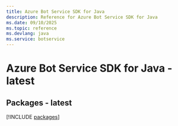 ```yaml
---
title: Azure Bot Service SDK for Java
description: Reference for Azure Bot Service SDK for Java
ms.date: 09/10/2025
ms.topic: reference
ms.devlang: java
ms.service: botservice
---
```

# Azure Bot Service SDK for Java - latest
## Packages - latest
[!INCLUDE [packages](bot-service-index.md)]